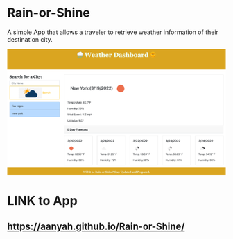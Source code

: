 # Rain-or-Shine
A simple App that allows a traveler to retrieve weather information of their destination city. 

![image](/assets/RainorShine.png)

# LINK to App
## https://aanyah.github.io/Rain-or-Shine/

